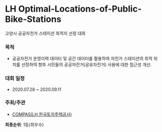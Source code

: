 # LH Optimal-Locations-of-Public-Bike-Stations

고양시 공공자전거 스테이션 최적지 선정 대회

### 목적

 - 공공자전거 운영이력 데이터 및 공간 데이터를 활용하여 자전거 스테이션의 최적 위치를 선정하여 향후 시민들의 공공자전거(공유자전거) 사용에 대한 접근성 개선.
 
### 대회 일정

- 2020.07.28 ~ 2020.09.11

### 주최/주관
- [COMPAS(LH 한국토지주택공사)](https://compas.lh.or.kr/subj/past/data?subjNo=SBJ_2007_001)

**최종순위**: 1등(최우수)
